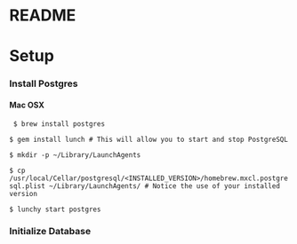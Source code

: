 # README

# Setup

### Install Postgres

#### Mac OSX
`
$ brew install postgres`

`$ gem install lunch # This will allow you to start and stop PostgreSQL`

`$ mkdir -p ~/Library/LaunchAgents`

`$ cp /usr/local/Cellar/postgresql/<INSTALLED_VERSION>/homebrew.mxcl.postgresql.plist ~/Library/LaunchAgents/ # Notice the use of your installed version`

`$ lunchy start postgres`

### Initialize Database
